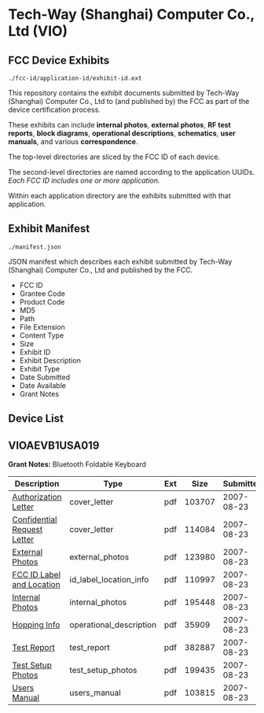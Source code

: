 # Tech-Way (Shanghai) Computer Co., Ltd (VIO)
## FCC Device Exhibits

```
./fcc-id/application-id/exhibit-id.ext
```

This repository contains the exhibit documents submitted by Tech-Way (Shanghai) Computer Co., Ltd to (and published by) the FCC as part of the device certification process.

These exhibits can include **internal photos**, **external photos**, **RF test reports**, **block diagrams**, **operational descriptions**, **schematics**, **user manuals**, and various **correspondence**.

The top-level directories are sliced by the FCC ID of each device.

The second-level directories are named according to the application UUIDs. *Each FCC ID includes one or more application.*

Within each application directory are the exhibits submitted with that application. 

## Exhibit Manifest

```
./manifest.json
```

JSON manifest which describes each exhibit submitted by Tech-Way (Shanghai) Computer Co., Ltd and published by the FCC.

- FCC ID
- Grantee Code
- Product Code
- MD5
- Path
- File Extension
- Content Type
- Size
- Exhibit ID
- Exhibit Description
- Exhibit Type
- Date Submitted
- Date Available
- Grant Notes

## Device List
## VIOAEVB1USA019
**Grant Notes:** Bluetooth Foldable Keyboard

| Description | Type | Ext | Size | Submitted | Available |
| ----------- | ---- | --- | ---- | --------- | --------- |
| [Authorization Letter](VIOAEVB1USA019/1d6bfcedc8361b64fa0a978e9ab4db4f/832980.pdf) | cover_letter | pdf | 103707 | 2007-08-23 | 2007-08-23 |
| [Confidential Request Letter](VIOAEVB1USA019/1d6bfcedc8361b64fa0a978e9ab4db4f/832981.pdf) | cover_letter | pdf | 114084 | 2007-08-23 | 2007-08-23 |
| [External Photos](VIOAEVB1USA019/1d6bfcedc8361b64fa0a978e9ab4db4f/832982.pdf) | external_photos | pdf | 123980 | 2007-08-23 | 2007-08-23 |
| [FCC ID Label and Location](VIOAEVB1USA019/1d6bfcedc8361b64fa0a978e9ab4db4f/832988.pdf) | id_label_location_info | pdf | 110997 | 2007-08-23 | 2007-08-23 |
| [Internal Photos](VIOAEVB1USA019/1d6bfcedc8361b64fa0a978e9ab4db4f/832983.pdf) | internal_photos | pdf | 195448 | 2007-08-23 | 2007-08-23 |
| [Hopping Info](VIOAEVB1USA019/1d6bfcedc8361b64fa0a978e9ab4db4f/832987.pdf) | operational_description | pdf | 35909 | 2007-08-23 | 2007-08-23 |
| [Test Report](VIOAEVB1USA019/1d6bfcedc8361b64fa0a978e9ab4db4f/832989.pdf) | test_report | pdf | 382887 | 2007-08-23 | 2007-08-23 |
| [Test Setup Photos](VIOAEVB1USA019/1d6bfcedc8361b64fa0a978e9ab4db4f/832990.pdf) | test_setup_photos | pdf | 199435 | 2007-08-23 | 2007-08-23 |
| [Users Manual](VIOAEVB1USA019/1d6bfcedc8361b64fa0a978e9ab4db4f/832991.pdf) | users_manual | pdf | 103815 | 2007-08-23 | 2007-08-23 |
